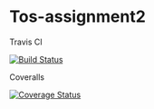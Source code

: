 # Tos-assignment2

Travis CI

[![Build Status](https://travis-ci.org/sgt390/Tos-assignment2.svg?branch=develop)](https://travis-ci.org/sgt390/Tos-assignment2)


Coveralls


[![Coverage Status](https://coveralls.io/repos/github/sgt390/Tos-assignment2/badge.svg?branch=master)](https://coveralls.io/github/sgt390/Tos-assignment2?branch=master)
